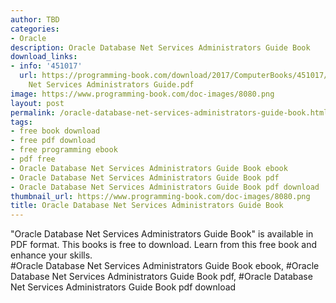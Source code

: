 ```yaml
---
author: TBD
categories:
- Oracle
description: Oracle Database Net Services Administrators Guide Book
download_links:
- info: '451017'
  url: https://programming-book.com/download/2017/ComputerBooks/451017/Oracle Database
    Net Services Administrators Guide.pdf
image: https://www.programming-book.com/doc-images/8080.png
layout: post
permalink: /oracle-database-net-services-administrators-guide-book.html
tags:
- free book download
- free pdf download
- free programming ebook
- pdf free
- Oracle Database Net Services Administrators Guide Book ebook
- Oracle Database Net Services Administrators Guide Book pdf
- Oracle Database Net Services Administrators Guide Book pdf download
thumbnail_url: https://www.programming-book.com/doc-images/8080.png
title: Oracle Database Net Services Administrators Guide Book
---
```


 
<div class="item-desc text-justify">
  "Oracle Database Net Services Administrators Guide Book" is available in PDF format. This books is free to download. Learn from this free book and enhance your skills.
  <br>
  #Oracle Database Net Services Administrators Guide Book ebook, #Oracle Database Net Services Administrators Guide Book pdf, #Oracle Database Net Services Administrators Guide Book pdf download
</div>